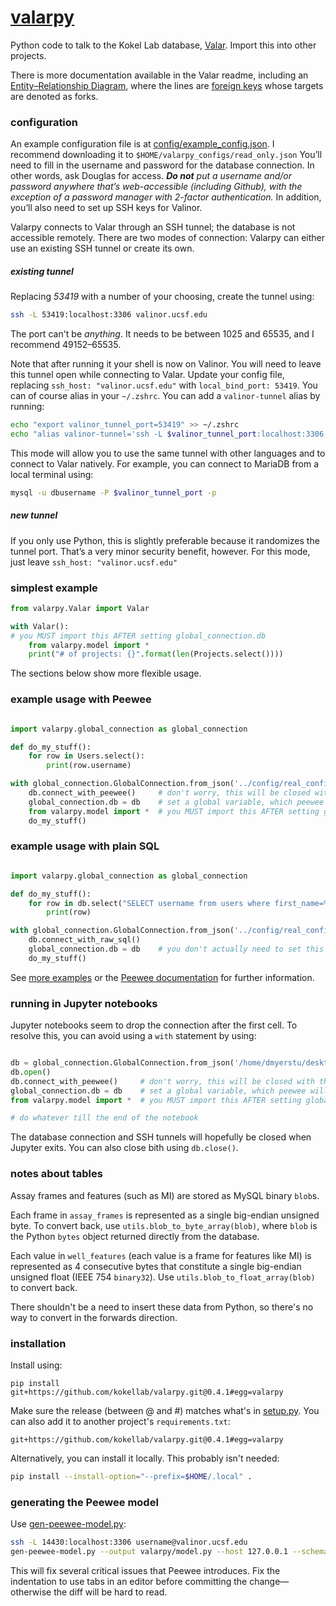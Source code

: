 # [valarpy](https://github.com/kokellab/valarpy)
Python code to talk to the Kokel Lab database, [Valar](https://github.com/kokellab/valar). Import this into other projects.

There is more documentation available in the Valar readme, including an [Entity–Relationship Diagram](https://github.com/kokellab/valar/blob/alttables/docs/erd/valar\_schema.png), where the lines are [foreign keys](https://en.wikipedia.org/wiki/Foreign_key) whose targets are denoted as forks.

### configuration

An example configuration file is at [config/example_config.json](config/example_config.json). 
I recommend downloading it to `$HOME/valarpy_configs/read_only.json`
You’ll need to fill in the username and password for the database connection. In other words, ask Douglas for access. _**Do not** put a username and/or password anywhere that’s web-accessible (including Github), with the exception of a password manager with 2-factor authentication._
In addition, you’ll also need to set up SSH keys for Valinor.

Valarpy connects to Valar through an SSH tunnel; the database is not accessible remotely.
There are two modes of connection: Valarpy can either use an existing SSH tunnel or create its own.

##### existing tunnel

Replacing _53419_ with a number of your choosing, create the tunnel using:
```bash
ssh -L 53419:localhost:3306 valinor.ucsf.edu
```
The port can't be _anything_. It needs to be between 1025 and 65535, and I recommend 49152–65535.

Note that after running it your shell is now on Valinor. You will need to leave this tunnel open while connecting to Valar.
Update your config file, replacing `ssh_host: "valinor.ucsf.edu"` with `local_bind_port: 53419`.
You can of course alias in your `~/.zshrc`. You can add a `valinor-tunnel` alias by running:
```bash
echo "export valinor_tunnel_port=53419" >> ~/.zshrc
echo "alias valinor-tunnel='ssh -L $valinor_tunnel_port:localhost:3306 valinor.ucsf.edu'" >> ~/.zshrc
```

This mode will allow you to use the same tunnel with other languages and to connect to Valar natively.
For example, you can connect to MariaDB from a local terminal using:
```bash
mysql -u dbusername -P $valinor_tunnel_port -p
```

##### new tunnel

If you only use Python, this is slightly preferable because it randomizes the tunnel port. That’s a very minor security benefit, however.
For this mode, just leave `ssh_host: "valinor.ucsf.edu"`


### simplest example

```python
from valarpy.Valar import Valar

with Valar():
# you MUST import this AFTER setting global_connection.db
	from valarpy.model import *
	print("# of projects: {}".format(len(Projects.select())))
```

The sections below show more flexible usage.

### example usage with Peewee

```python

import valarpy.global_connection as global_connection

def do_my_stuff():
	for row in Users.select():
		print(row.username)

with global_connection.GlobalConnection.from_json('../config/real_config.json') as db:
	db.connect_with_peewee()     # don't worry, this will be closed with the GlobalConnection
	global_connection.db = db    # set a global variable, which peewee will access
	from valarpy.model import *  # you MUST import this AFTER setting global_connection.db
	do_my_stuff()
```

### example usage with plain SQL

```python

import valarpy.global_connection as global_connection

def do_my_stuff():
	for row in db.select("SELECT username from users where first_name=%s", 'cole'):
		print(row)

with global_connection.GlobalConnection.from_json('../config/real_config.json') as db:
	db.connect_with_raw_sql()
	global_connection.db = db    # you don't actually need to set this here
	do_my_stuff()
```

See [more examples](https://github.com/kokellab/kokel-scripts) or the [Peewee documentation](http://docs.peewee-orm.com/en/latest/) for further information.

### running in Jupyter notebooks

Jupyter notebooks seem to drop the connection after the first cell. To resolve this, you can avoid using a `with` statement by using:

```python

db = global_connection.GlobalConnection.from_json('/home/dmyerstu/desktop/valar.json')
db.open()
db.connect_with_peewee()     # don't worry, this will be closed with the GlobalConnection
global_connection.db = db    # set a global variable, which peewee will access
from valarpy.model import *  # you MUST import this AFTER setting global_connection.db

# do whatever till the end of the notebook
```

The database connection and SSH tunnels will hopefully be closed when Jupyter exits. You can also close bith using `db.close()`.

### notes about tables

Assay frames and features (such as MI) are stored as MySQL binary `blob`s.

Each frame in `assay_frames` is represented as a single big-endian unsigned byte. To convert back, use `utils.blob_to_byte_array(blob)`, where `blob` is the Python `bytes` object returned directly from the database.

Each value in `well_features` (each value is a frame for features like MI) is represented as 4 consecutive bytes that constitute a single big-endian unsigned float (IEEE 754 `binary32`). Use `utils.blob_to_float_array(blob)` to convert back.

There shouldn't be a need to insert these data from Python, so there's no way to convert in the forwards direction.

### installation

Install using:

```
pip install git+https://github.com/kokellab/valarpy.git@0.4.1#egg=valarpy
```

Make sure the release (between @ and #) matches what's in [setup.py](setup.py).
You can also add it to another project's `requirements.txt`:

```
git+https://github.com/kokellab/valarpy.git@0.4.1#egg=valarpy
```

Alternatively, you can install it locally. This probably isn't needed:

```bash
pip install --install-option="--prefix=$HOME/.local" .
```


### generating the Peewee model

Use [gen-peewee-model.py](https://github.com/kokellab/kl-tools/blob/master/python/kltools/gen-peewee-model.py):

```bash
ssh -L 14430:localhost:3306 username@valinor.ucsf.edu
gen-peewee-model.py --output valarpy/model.py --host 127.0.0.1 --schema ../valar/schema.sql --username username --db valar --port 14430 --header-file config/header-lines.txt
```

This will fix several critical issues that Peewee introduces.
Fix the indentation to use tabs in an editor before committing the change—otherwise the diff will be hard to read.
